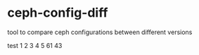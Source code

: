 # ceph-config-diff
tool to compare ceph configurations between different versions

test 1 2 3 4 5 61 43

